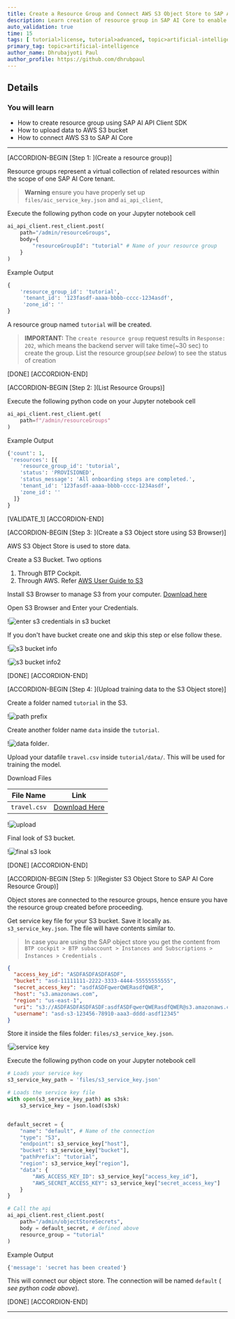 ```yaml
---
title: Create a Resource Group and Connect AWS S3 Object Store to SAP AI (client SDK)
description: Learn creation of resource group in SAP AI Core to enable multi-tenancy through SAP AI API Client SDK. Store datasets to AWS S3 and connect to SAP AI Core through SAP AI API Client SDK.
auto_validation: true
time: 15
tags: [ tutorial>license, tutorial>advanced, topic>artificial-intelligence, topic>machine-learning, products>sap-business-technology-platform ]
primary_tag: topic>artificial-intelligence
author_name: Dhrubajyoti Paul
author_profile: https://github.com/dhrubpaul
---
```


## Details
### You will learn
- How to create resource group using SAP AI API Client SDK
- How to upload data to AWS S3 bucket
- How to connect AWS S3 to SAP AI Core

---

[ACCORDION-BEGIN [Step 1: ](Create a resource group)]

Resource groups represent a virtual collection of related resources within the scope of one SAP AI Core tenant.

> **Warning** ensure you have properly set up `files/aic_service_key.json` and `ai_api_client`,

Execute the following python code on your Jupyter notebook cell

```PYTHON
ai_api_client.rest_client.post(
    path="/admin/resourceGroups",
    body={
        "resourceGroupId": "tutorial" # Name of your resource group
    }
)
```

Example Output

```PYTHON
{
    'resource_group_id': 'tutorial',
     'tenant_id': '123fasdf-aaaa-bbbb-cccc-1234asdf',
     'zone_id': ''
}

```

A resource group named `tutorial` will be created.

> **IMPORTANT:** The `create resource group` request results in `Response: 202`, which means the backend server will take time(~30 sec) to create the group. List the resource group(*see below*) to see the status of creation

[DONE]
[ACCORDION-END]


[ACCORDION-BEGIN [Step 2: ](List Resource Groups)]

Execute the following python code on your Jupyter notebook cell

```PYTHON
ai_api_client.rest_client.get(
    path=f"/admin/resourceGroups"
)
```

Example Output

```PYTHON
{'count': 1,
 'resources': [{
    'resource_group_id': 'tutorial',
    'status': 'PROVISIONED',
    'status_message': 'All onboarding steps are completed.',
    'tenant_id': '123fasdf-aaaa-bbbb-cccc-1234asdf',
    'zone_id': ''
  ]}
}
```

[VALIDATE_1]
[ACCORDION-END]

[ACCORDION-BEGIN [Step 3: ](Create a S3 Object store using S3 Browser)]

AWS S3 Object Store is used to store data.

Create a S3 Bucket. Two options
1. Through BTP Cockpit.
2. Through AWS. Refer [AWS User Guide to S3](https://docs.aws.amazon.com/AmazonS3/latest/userguide/create-bucket-overview.html)


Install S3 Browser to manage S3 from your computer. [Download here](https://s3browser.com/)

Open S3 Browser and Enter your Credentials.  

!![enter s3 credentials in s3 bucket](img/s3/init.png)

If you don't have bucket create one and skip this step or else follow these.  

!![s3 bucket info](img/s3/bucket-1.png)  

!![s3 bucket info2](img/s3/bucket-2.png)  


[DONE]
[ACCORDION-END]


[ACCORDION-BEGIN [Step 4: ](Upload training data to the S3 Object store)]

Create a folder named `tutorial` in the S3.

!![path prefix](img/s3/path-prefix.png)

Create another folder name `data` inside the `tutorial`.

!![data folder](img/s3/data.png).

Upload your datafile `travel.csv` inside `tutorial/data/`. This will be used for training the model.

Download Files

| File Name | Link |
| --- | --- |
| `travel.csv` | [Download Here](https://raw.githubusercontent.com/SAPDocuments/Tutorials/master/tutorials/ai-core-aiapi-clientsdk-resources/travel.csv)

!![upload](img/s3/data-2.png)

Final look of S3 bucket.  

!![final s3 look](img/s3/final.png)



[DONE]
[ACCORDION-END]

[ACCORDION-BEGIN [Step 5: ](Register S3 Object Store to SAP AI Core Resource Group)]


Object stores are connected to the resource groups, hence ensure you have the resource group created before proceeding.

Get service key file for your S3 bucket. Save it locally as. `s3_service_key.json`. The file will have contents similar to.

> In case you are using the SAP object store you get the content from `BTP cockpit > BTP subaccount > Instances and Subscriptions > Instances > Credentials `.

```JSON
{
  "access_key_id": "ASDFASDFASDFASDF",
  "bucket": "asd-11111111-2222-3333-4444-55555555555",
  "secret_access_key": "asdfASDFqwerQWERasdfQWER",
  "host": "s3.amazonaws.com",
  "region": "us-east-1",
  "uri": "s3://ASDFASDFASDFASDF:asdfASDFqwerQWERasdfQWER@s3.amazonaws.com/asd-11111111-2222-3333-4444-55555555555",
  "username": "asd-s3-123456-78910-aaa3-dddd-asdf12345"
}
```

Store it inside the files folder: `files/s3_service_key.json`.

!![service key](img/s3/s3-service-key.png)

Execute the following python code on your Jupyter notebook cell

```PYTHON
# Loads your service key
s3_service_key_path = 'files/s3_service_key.json'

# Loads the service key file
with open(s3_service_key_path) as s3sk:
    s3_service_key = json.load(s3sk)


default_secret = {
    "name": "default", # Name of the connection
    "type": "S3",
    "endpoint": s3_service_key["host"],
    "bucket": s3_service_key["bucket"],
    "pathPrefix": "tutorial",
    "region": s3_service_key["region"],
    "data": {
        "AWS_ACCESS_KEY_ID": s3_service_key["access_key_id"],
        "AWS_SECRET_ACCESS_KEY": s3_service_key["secret_access_key"]
    }
}

# Call the api
ai_api_client.rest_client.post(
    path="/admin/objectStoreSecrets",
    body = default_secret, # defined above
    resource_group = "tutorial"
)

```

Example Output

```PYTHON
{'message': 'secret has been created'}
```

This will connect our object store. The connection will be named `default` ( *see python code above*).

[DONE]
[ACCORDION-END]

---
